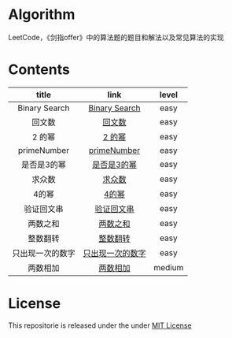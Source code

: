# Algorithm
LeetCode，《剑指offer》中的算法题的题目和解法以及常见算法的实现

# Contents

| title | link | level |
|:-------:|:-------:|:-------:|
| Binary Search | [Binary Search](https://github.com/liuzhongning/Algorithm/blob/master/001%20Binary%20Search.md) | easy |
| 回文数 | [回文数](https://github.com/liuzhongning/Algorithm/blob/master/002%20回文数.md) | easy |
| 2 的幂 | [2 的幂](https://github.com/liuzhongning/Algorithm/blob/master/003%202%20的幂.md) | easy |
| primeNumber | [primeNumber](https://github.com/liuzhongning/Algorithm/blob/master/004%20primeNumber.md) | easy |
| 是否是3的幂 | [是否是3的幂](https://github.com/liuzhongning/Algorithm/blob/master/005%20是否是3的幂.md) | easy |
| 求众数 | [求众数](https://github.com/liuzhongning/Algorithm/blob/master/006%20求众数.md) | easy |
| 4的幂 | [4的幂](https://github.com/liuzhongning/Algorithm/blob/master/007%204的幂.md) | easy |
| 验证回文串 | [验证回文串](https://github.com/liuzhongning/Algorithm/blob/master/008%20验证回文串.md) | easy |
| 两数之和 | [两数之和](https://github.com/liuzhongning/Algorithm/blob/master/009%20两数之和.md) | easy |
| 整数翻转 | [整数翻转](https://github.com/liuzhongning/Algorithm/blob/master/010%20整数翻转.md) | easy |
| 只出现一次的数字 | [只出现一次的数字](https://github.com/liuzhongning/Algorithm/blob/master/011%20只出现一次的数字.md) | easy |
| 两数相加 | [两数相加](https://github.com/liuzhongning/Algorithm/blob/master/012%20两数相加.md) | medium |



# License

This repositorie is released under the under [MIT License](https://github.com/liuzhongning/Algorithm/blob/master/LICENSE)
